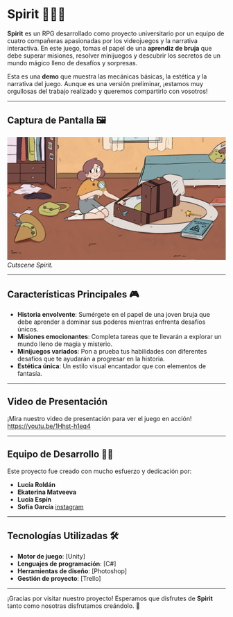 # Spirit 🧙‍♀️✨

**Spirit** es un RPG desarrollado como proyecto universitario por un equipo de cuatro compañeras apasionadas por los videojuegos y la narrativa interactiva. En este juego, tomas el papel de una **aprendiz de bruja** que debe superar misiones, resolver minijuegos y descubrir los secretos de un mundo mágico lleno de desafíos y sorpresas.

Esta es una **demo** que muestra las mecánicas básicas, la estética y la narrativa del juego. Aunque es una versión preliminar, ¡estamos muy orgullosas del trabajo realizado y queremos compartirlo con vosotros!

---

## Captura de Pantalla 🖼️
![Captura 1](resources/Escena3.png)  
*Cutscene Spirit.*  

---

## Características Principales 🎮

- **Historia envolvente**: Sumérgete en el papel de una joven bruja que debe aprender a dominar sus poderes mientras enfrenta desafíos únicos.
- **Misiones emocionantes**: Completa tareas que te llevarán a explorar un mundo lleno de magia y misterio.
- **Minijuegos variados**: Pon a prueba tus habilidades con diferentes desafíos que te ayudarán a progresar en la historia.
- **Estética única**: Un estilo visual encantador que con elementos de fantasía.

---

## Video de Presentación 

¡Mira nuestro video de presentación para ver el juego en acción!  
https://youtu.be/1Hhst-h1eq4

---

## Equipo de Desarrollo 👩‍💻

Este proyecto fue creado con mucho esfuerzo y dedicación por:

- **Lucía Roldán**  
- **Ekaterina Matveeva** 
- **Lucía Espín** 
- **Sofía García** [instagram](https://www.instagram.com/sofialian_/)

---

## Tecnologías Utilizadas 🛠️

- **Motor de juego**: [Unity]  
- **Lenguajes de programación**: [C#]  
- **Herramientas de diseño**: [Photoshop]  
- **Gestión de proyecto**: [Trello]  

---

¡Gracias por visitar nuestro proyecto! Esperamos que disfrutes de **Spirit** tanto como nosotras disfrutamos creándolo. 🌟  


